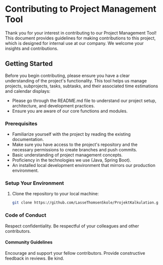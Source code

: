 # Contributing to Project Management Tool

Thank you for your interest in contributing to our Project Management Tool! This document provides guidelines for making contributions to this project, which is designed for internal use at our company. We welcome your insights and contributions.

## Getting Started

Before you begin contributing, please ensure you have a clear understanding of the project's functionality. This tool helps us manage projects, subprojects, tasks, subtasks, and their associated time estimations and calendar displays:

- Please go through the README.md file to understand our project setup, architecture, and development practices.
- Ensure you are aware of our core functions and modules.

### Prerequisites

- Familiarize yourself with the project by reading the existing documentation.
- Make sure you have access to the project's repository and the necessary permissions to create branches and push commits.
- Basic understanding of project management concepts.
- Proficiency in the technologies we use (Java, Spring Boot).
- An installed local development environment that mirrors our production environment.

### Setup Your Environment

1. Clone the repository to your local machine:
   ```bash
   git clone https://github.com/LasseThomsenSkole/ProjektKalkulation.git

### Code of Conduct
Respect confidentiality.
Be respectful of your colleagues and other contributors.

#### Community Guidelines
Encourage and support your fellow contributors.
Provide constructive feedback in reviews.
Be kind.
